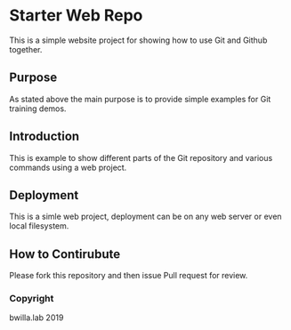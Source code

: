 # Starter Web Repo

This is a simple website project for showing how to use Git and Github together.

## Purpose

As stated above the main purpose is to provide simple examples for Git training demos.

## Introduction

This is example to show different parts of the Git repository and various commands using a web project.

## Deployment

This is a simle web project, deployment can be on any web server or even local filesystem.

## How to Contirubute

Please fork this repository and then issue Pull request for review.

### Copyright

bwilla.lab 2019
